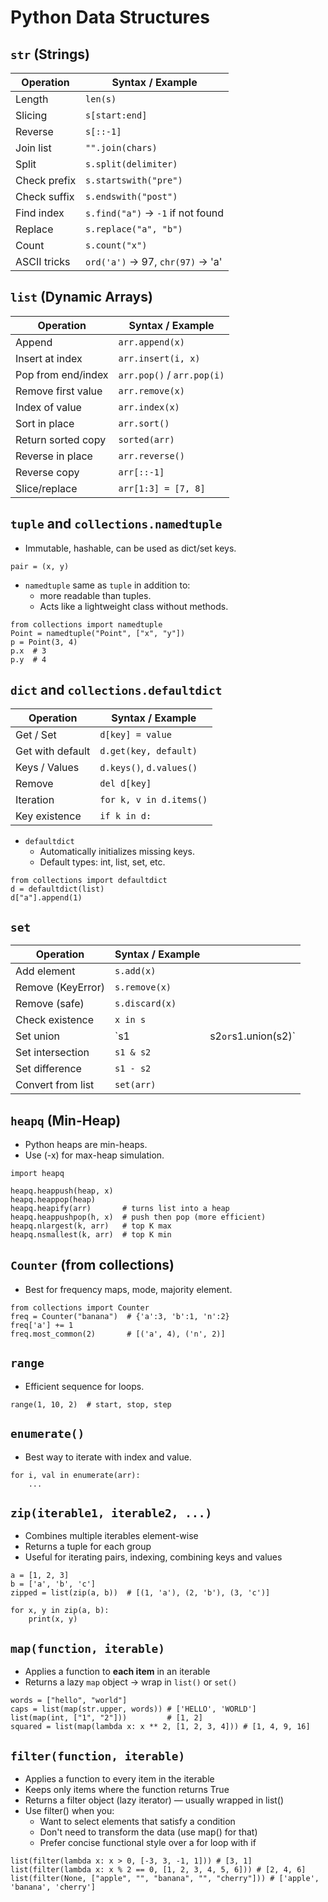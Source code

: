 # Python Data Structures
## `str` (Strings)
| Operation    | Syntax / Example                  |
| ------------ | --------------------------------- |
| Length       | `len(s)`                          |
| Slicing      | `s[start:end]`                    |
| Reverse      | `s[::-1]`                         |
| Join list    | `"".join(chars)`                  |
| Split        | `s.split(delimiter)`              |
| Check prefix | `s.startswith("pre")`             |
| Check suffix | `s.endswith("post")`              |
| Find index   | `s.find("a")` → `-1` if not found |
| Replace      | `s.replace("a", "b")`             |
| Count        | `s.count("x")`                    |
| ASCII tricks | `ord('a')` → 97, `chr(97)` → 'a'  |

## `list` (Dynamic Arrays)
| Operation          | Syntax / Example           |
| ------------------ | -------------------------- |
| Append             | `arr.append(x)`            |
| Insert at index    | `arr.insert(i, x)`         |
| Pop from end/index | `arr.pop()` / `arr.pop(i)` |
| Remove first value | `arr.remove(x)`            |
| Index of value     | `arr.index(x)`             |
| Sort in place      | `arr.sort()`               |
| Return sorted copy | `sorted(arr)`              |
| Reverse in place   | `arr.reverse()`            |
| Reverse copy       | `arr[::-1]`                |
| Slice/replace      | `arr[1:3] = [7, 8]`        |

## `tuple` and `collections.namedtuple`
* Immutable, hashable, can be used as dict/set keys.
```
pair = (x, y)
```
* `namedtuple` same as `tuple` in addition to:
    * more readable than tuples.
    * Acts like a lightweight class without methods.
```
from collections import namedtuple
Point = namedtuple("Point", ["x", "y"])
p = Point(3, 4)
p.x  # 3
p.y  # 4
```

## `dict` and `collections.defaultdict`
| Operation        | Syntax / Example         |
| ---------------- | ------------------------ |
| Get / Set        | `d[key] = value`         |
| Get with default | `d.get(key, default)`    |
| Keys / Values    | `d.keys()`, `d.values()` |
| Remove           | `del d[key]`             |
| Iteration        | `for k, v in d.items()`  |
| Key existence    | `if k in d:`             |

* `defaultdict`
    * Automatically initializes missing keys.
    * Default types: int, list, set, etc.
```
from collections import defaultdict
d = defaultdict(list)
d["a"].append(1)
```

## `set`
| Operation         | Syntax / Example |                      |
| ----------------- | ---------------- | -------------------- |
| Add element       | `s.add(x)`       |                      |
| Remove (KeyError) | `s.remove(x)`    |                      |
| Remove (safe)     | `s.discard(x)`   |                      |
| Check existence   | `x in s`         |                      |
| Set union         | \`s1             | s2`or`s1.union(s2)\` |
| Set intersection  | `s1 & s2`        |                      |
| Set difference    | `s1 - s2`        |                      |
| Convert from list | `set(arr)`       |                      |

## `heapq` (Min-Heap)
* Python heaps are min-heaps.
* Use (-x) for max-heap simulation.
```
import heapq

heapq.heappush(heap, x)
heapq.heappop(heap)
heapq.heapify(arr)       # turns list into a heap
heapq.heappushpop(h, x)  # push then pop (more efficient)
heapq.nlargest(k, arr)   # top K max
heapq.nsmallest(k, arr)  # top K min
```

## `Counter` (from collections)
* Best for frequency maps, mode, majority element.
```
from collections import Counter
freq = Counter("banana")  # {'a':3, 'b':1, 'n':2}
freq['a'] += 1
freq.most_common(2)       # [('a', 4), ('n', 2)]
```

## `range`
* Efficient sequence for loops.
```
range(1, 10, 2)  # start, stop, step
```

## `enumerate()`
* Best way to iterate with index and value.
```
for i, val in enumerate(arr):
    ...
```

## `zip(iterable1, iterable2, ...)`
* Combines multiple iterables element-wise
* Returns a tuple for each group
* Useful for iterating pairs, indexing, combining keys and values
```
a = [1, 2, 3]
b = ['a', 'b', 'c']
zipped = list(zip(a, b))  # [(1, 'a'), (2, 'b'), (3, 'c')]

for x, y in zip(a, b):
    print(x, y)

```

## `map(function, iterable)`
* Applies a function to **each item** in an iterable
* Returns a lazy `map` object → wrap in `list()` or `set()`
```
words = ["hello", "world"]
caps = list(map(str.upper, words)) # ['HELLO', 'WORLD']
list(map(int, ["1", "2"]))         # [1, 2]
squared = list(map(lambda x: x ** 2, [1, 2, 3, 4])) # [1, 4, 9, 16]

```

## `filter(function, iterable)`
* Applies a function to every item in the iterable
* Keeps only items where the function returns True
* Returns a filter object (lazy iterator) — usually wrapped in list()
* Use filter() when you:
    * Want to select elements that satisfy a condition
    * Don't need to transform the data (use map() for that)
    * Prefer concise functional style over a for loop with if

```
list(filter(lambda x: x > 0, [-3, 3, -1, 1])) # [3, 1]
list(filter(lambda x: x % 2 == 0, [1, 2, 3, 4, 5, 6])) # [2, 4, 6]
list(filter(None, ["apple", "", "banana", "", "cherry"])) # ['apple', 'banana', 'cherry']
```